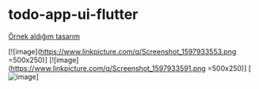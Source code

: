 # todo-app-ui-flutter


<a href="https://dribbble.com/shots/6581661-To-Do-App-Task-manager-concept">Örnek aldığım tasarım</a>



[![image](https://www.linkpicture.com/q/Screenshot_1597933553.png =500x250)]
[![image](https://www.linkpicture.com/q/Screenshot_1597933591.png =500x250)]
[![image](https://www.linkpicture.com/q/Screenshot_1597933567.png=500x250)]
